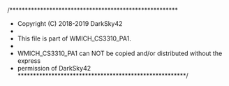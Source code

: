 /*******************************************************
 * Copyright (C) 2018-2019 DarkSky42 
 * 
 * This file is part of WMICH_CS3310_PA1.
 * 
 * WMICH_CS3310_PA1 can NOT be copied and/or distributed without the express
 * permission of DarkSky42
 *******************************************************/
